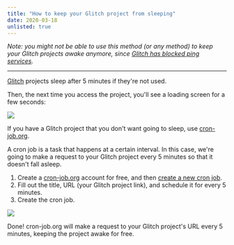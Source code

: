 ```yaml
---
title: "How to keep your Glitch project from sleeping"
date: 2020-03-18
unlisted: true
---
```


_Note: you might not be able to use this method (or any method) to keep your Glitch projects awake anymore, since [Glitch has blocked ping services](https://blog.glitch.com/post/ping-services)._

---

[Glitch](https://glitch.com) projects sleep after 5 minutes if they're not used.

Then, the next time you access the project, you'll see a loading screen for a few seconds:

![](https://user-images.githubusercontent.com/30215449/105642152-f88aa900-5e55-11eb-9f08-aa0bc621b5c7.png)

If you have a Glitch project that you don't want going to sleep, use [cron-job.org](https://cron-job.org).

A cron job is a task that happens at a certain interval. In this case, we're going to make a request to your Glitch project every 5 minutes so that it doesn't fall asleep.

1. Create a [cron-job.org](https://cron-job.org) account for free, and then [create a new cron job](https://cron-job.org/en/members/jobs/add/).
2. Fill out the title, URL (your Glitch project link), and schedule it for every 5 minutes.
3. Create the cron job.

![](https://user-images.githubusercontent.com/30215449/105642162-04766b00-5e56-11eb-829e-93be7ff12b5c.png)

Done! cron-job.org will make a request to your Glitch project's URL every 5 minutes, keeping the project awake for free.
